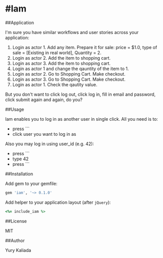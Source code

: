 #Iam
===

##Application

I'm sure you have similar workflows and user stories across your application:

1. Login as actor 1. Add any item. Prepare it for sale: price = $1.0, type of sale = [Existing in real world], Quantity = 2.
2. Login as actor 2. Add the item to shopping cart.
3. Login as actor 3. Add the item to shopping cart.
4. Login as actor 1 and change the qauntity of the item to 1.
5. Login as actor 2. Go to Shopping Cart. Make checkout.
6. Login as actor 3. Go to Shopping Cart. Make checkout.
7. Login as actor 1. Check the qautity value.

But you don't want to click log out, click log in, fill in email and password, click submit again and again, do you?

##Usage

Iam enables you to log in as another user in single click. All you need is to:

* press ```
* click user you want to log in as

Also you may log in using user_id (e.g. 42):

* press ```
* type 42
* press ```

##Installation

Add gem to your gemfile:

```ruby
gem 'iam', '~> 0.1.0'
```

Add helper to your application layout (after `jQuery`):

```ruby
<%= include_iam %>
```

##License

MIT

##Author

Yury Kaliada
